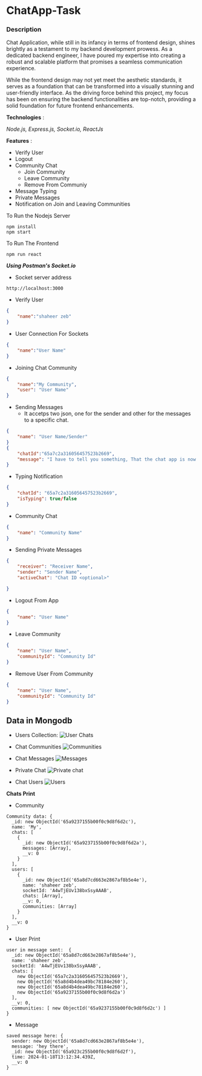 # ChatApp-Task

### Description
Chat Application, while still in its infancy in terms of frontend design, shines brightly as a testament to my backend development prowess. As a dedicated backend engineer, I have poured my expertise into creating a robust and scalable platform that promises a seamless communication experience.

While the frontend design may not yet meet the aesthetic standards, it serves as a foundation that can be transformed into a visually stunning and user-friendly interface. As the driving force behind this project, my focus has been on ensuring the backend functionalities are top-notch, providing a solid foundation for future frontend enhancements.

**Technologies** :

_Node.js, Express.js, Socket.io, ReactJs_


**Features** :

- Verify User
- Logout
- Community Chat
    - Join Community
    - Leave Community
    - Remove From Communiy
- Message Typing
- Private Messages
- Notification on Join and Leaving Communities


To Run the Nodejs Server
```command
npm install
npm start
```
To Run The Frontend
```command
npm run react
```

***Using Postman's Socket.io***
- Socket server address
```link
http://localhost:3000
```
- Verify User
```json
{
    "name":"shaheer zeb"
}
```
- User Connection For Sockets
```json
{
    "name":"User Name"
}
```
- Joining Chat Community
```json
{
    "name":"My Community",
    "user": "User Name"
}
```
- Sending Messages
    - It accetps two json, one for the sender and other for the messages to a specific chat.
```json
{
    "name": "User Name/Sender"
}
{
    "chatId":"65a7c2a316056457523b2669",
    "message": "I have to tell you something, That the chat app is now working fine."
}
```
- Typing Notification
```json
{
    "chatId": "65a7c2a316056457523b2669",
    "isTyping": true/false
}
```
- Community Chat
```json
{
    "name": "Community Name"
}
```
- Sending Private Messages
```json
{
    "receiver": "Receiver Name",
    "sender": "Sender Name",
    "activeChat": "Chat ID <optional>"

}
```
- Logout From App
```json
{
    "name": "User Name"
}
```
- Leave Community
```json
{
    "name": "User Name",
    "communityId": "Community Id"
}
```
- Remove User From Community
```json
{
    "name": "User Name",
    "communityId": "Community Id"
}
```

## Data in Mongodb
- Users Collection:
![User Chats](https://github.com/shaheer-work/Ikonic-ChatApp/blob/main/Chats.PNG)

- Chat Communities
![Communities](https://github.com/shaheer-work/Ikonic-ChatApp/blob/main/Communities.PNG)

- Chat Messages
![Messages](https://github.com/shaheer-work/Ikonic-ChatApp/blob/main/Messages.PNG)

- Private Chat
![Private chat](https://github.com/shaheer-work/Ikonic-ChatApp/blob/main/PrivateChat.PNG)

- Chat Users
![Users](https://github.com/shaheer-work/Ikonic-ChatApp/blob/main/Users.PNG)


**Chats Print**
- Community 
```
Community data: {
  _id: new ObjectId('65a9237155b00f0c9d8f6d2c'),
  name: 'My',
  chats: [
    {
      _id: new ObjectId('65a9237155b00f0c9d8f6d2a'),
      messages: [Array],
      __v: 0
    }
  ],
  users: [
    {
      _id: new ObjectId('65a8d7cd663e2867af8b5e4e'),
      name: 'shaheer zeb',
      socketId: 'A4wTjEUv138bxSsyAAAB',
      chats: [Array],
      __v: 0,
      communities: [Array]
    }
  ],
  __v: 0
}
```
- User Print
```
user in message sent:  {
  _id: new ObjectId('65a8d7cd663e2867af8b5e4e'),
  name: 'shaheer zeb',
  socketId: 'A4wTjEUv138bxSsyAAAB',
  chats: [
    new ObjectId('65a7c2a316056457523b2669'),
    new ObjectId('65a8d4b4dea49bc78184e260'),
    new ObjectId('65a8d4b4dea49bc78184e260'),
    new ObjectId('65a9237155b00f0c9d8f6d2a')
  ],
  __v: 0,
  communities: [ new ObjectId('65a9237155b00f0c9d8f6d2c') ]
}
```
- Message
```
saved message here: {
  sender: new ObjectId('65a8d7cd663e2867af8b5e4e'),
  message: 'hey there',
  _id: new ObjectId('65a923c255b00f0c9d8f6d2f'),
  time: 2024-01-18T13:12:34.439Z,
  __v: 0
}
```
